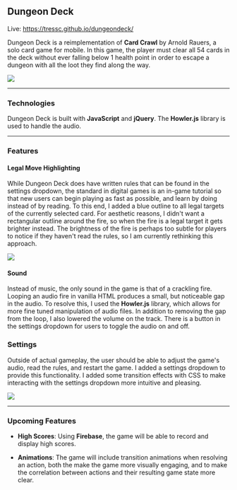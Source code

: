 ## Dungeon Deck


Live: https://tressc.github.io/dungeondeck/

Dungeon Deck is a reimplementation of **Card Crawl** by Arnold Rauers, a
solo card game for mobile. In this game, the player must clear all 54 cards in
the deck without ever falling below 1 health point in order to escape a dungeon with all the loot they find along the way.

![](https://media.giphy.com/media/dtQrg22SHnroZTraNU/giphy.gif)

***

### Technologies

Dungeon Deck is built with **JavaScript** and **jQuery**. The **Howler.js** library is used to handle the audio.

***

### Features

#### Legal Move Highlighting

While Dungeon Deck does have written rules that can be found in the settings
dropdown, the standard in digital games is an in-game tutorial so that new
users can begin playing as fast as possible, and learn by doing instead of by reading. To this end, I added a blue outline to all legal targets of the currently selected card. For aesthetic reasons, I didn't want a rectangular outline around the fire, so when the fire is a legal target it gets brighter instead. The brightness of the fire is perhaps too subtle for players to notice if they haven't read the rules, so I am currently rethinking this approach.

![](https://media.giphy.com/media/YkOIed3b1D5wpvVLN7/giphy.gif)

#### Sound

Instead of music, the only sound in the game is that of a crackling fire. Looping an audio fire in vanilla HTML produces a small, but noticeable gap in the audio. To resolve this, I used the **Howler.js** library, which allows for more fine tuned manipulation of audio files. In addition to removing the gap from the loop, I also lowered the volume on the track. There is a button in the settings dropdown for users to toggle the audio on and off.

### Settings

Outside of actual gameplay, the user should be able to adjust the game's audio, read the rules, and restart the game. I added a settings dropdown to provide this functionality. I added some transition effects with CSS to make interacting with the settings dropdown more intuitive and pleasing.

![](https://media.giphy.com/media/vRK15i4CsNEm8EMUHp/giphy.gif)

***

### Upcoming Features

- **High Scores**: Using **Firebase**, the game will be able to record and display high scores.

- **Animations**: The game will include transition animations when resolving an action, both the make the game more visually engaging, and to make the correlation between actions and their resulting game state more clear.
